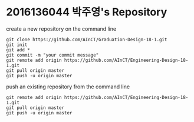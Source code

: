 # 2016136044 박주영's Repository

create a new repository on the command line

```
git clone https://github.com/AInCT/Graduation-Design-18-1.git
git init
git add *
git commit -m "your commit message"
git remote add origin https://github.com/AInCT/Engineering-Design-18-1.git
git pull origin master
git push -u origin master
```

push an existing repository from the command line

```
git remote add origin https://github.com/AInCT/Engineering-Design-18-1.git
git pull origin master
git push -u origin master
```